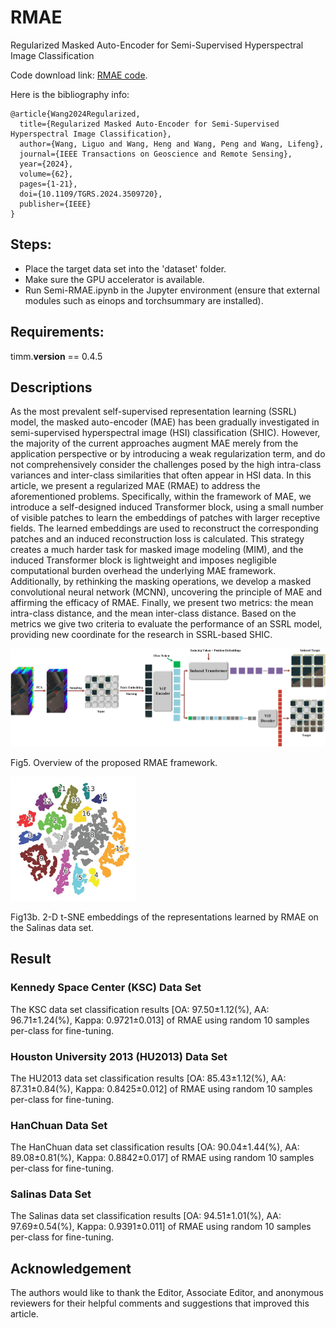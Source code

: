 # RMAE
Regularized Masked Auto-Encoder for Semi-Supervised Hyperspectral Image Classification

Code download link: [RMAE code](https://github.com/swiftest/RMAE/archive/refs/heads/main.zip).

Here is the bibliography info:
<br/>

```jason
@article{Wang2024Regularized,  
  title={Regularized Masked Auto-Encoder for Semi-Supervised Hyperspectral Image Classification},  
  author={Wang, Liguo and Wang, Heng and Wang, Peng and Wang, Lifeng},  
  journal={IEEE Transactions on Geoscience and Remote Sensing},  
  year={2024},
  volume={62},
  pages={1-21},
  doi={10.1109/TGRS.2024.3509720},  
  publisher={IEEE}
}
```

## Steps:
- Place the target data set into the 'dataset' folder.
- Make sure the GPU accelerator is available.
- Run Semi-RMAE.ipynb in the Jupyter environment (ensure that external modules such as einops and torchsummary are installed).

## Requirements:
timm.__version__ == 0.4.5

## Descriptions

As the most prevalent self-supervised representation learning (SSRL) model, the masked auto-encoder (MAE) has been gradually investigated in semi-supervised hyperspectral image (HSI) classification (SHIC). However, the majority of the current approaches augment MAE merely from the application perspective or by introducing a weak regularization term, and do not comprehensively consider the challenges posed by the high intra-class variances and inter-class similarities that often appear in HSI data. In this article, we present a regularized MAE (RMAE) to address the aforementioned problems. Specifically, within the framework of MAE, we introduce a self-designed induced Transformer block, using a small number of visible patches to learn the embeddings of patches with larger receptive fields. The learned embeddings are used to reconstruct the corresponding patches and an induced reconstruction loss is calculated. This strategy creates a much harder task for masked image modeling (MIM), and the induced Transformer block is lightweight and imposes negligible computational burden overhead the underlying MAE framework. Additionally, by rethinking the masking operations, we develop a masked convolutional neural network (MCNN), uncovering the principle of MAE and affirming the efficacy of RMAE. Finally, we present two metrics: the mean intra-class distance, and the mean inter-class distance. Based on the metrics we give two criteria to evaluate the performance of an SSRL model, providing new coordinate for the research in SSRL-based SHIC.

<img src="figure/RMAE.png" width="610"/>

Fig5. Overview of the proposed RMAE framework.


<img src="figure/tsne_rmae_salinas.png" width="200"/>

Fig13b. 2-D t-SNE embeddings of the representations learned by RMAE on the Salinas data set.

## Result

### Kennedy Space Center (KSC) Data Set

The KSC data set classification results [OA: 97.50±1.12(%), AA: 96.71±1.24(%), Kappa: 0.9721±0.013] of RMAE using random 10 samples per-class for fine-tuning.

### Houston University 2013 (HU2013) Data Set

The HU2013 data set classification results [OA: 85.43±1.12(%), AA: 87.31±0.84(%), Kappa: 0.8425±0.012] of RMAE using random 10 samples per-class for fine-tuning.

### HanChuan Data Set

The HanChuan data set classification results [OA: 90.04±1.44(%), AA: 89.08±0.81(%), Kappa: 0.8842±0.017] of RMAE using random 10 samples per-class for fine-tuning.

### Salinas Data Set

The Salinas data set classification results [OA: 94.51±1.01(%), AA: 97.69±0.54(%), Kappa: 0.9391±0.011] of RMAE using random 10 samples per-class for fine-tuning.

## Acknowledgement

The authors would like to thank the Editor, Associate Editor, and anonymous reviewers for their helpful comments and suggestions that improved this article.

